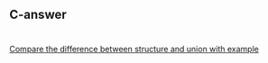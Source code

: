 ## C-answer

#
[Compare the difference between structure and union with example](https://github.com/BalaPriyanB/C-answer)
